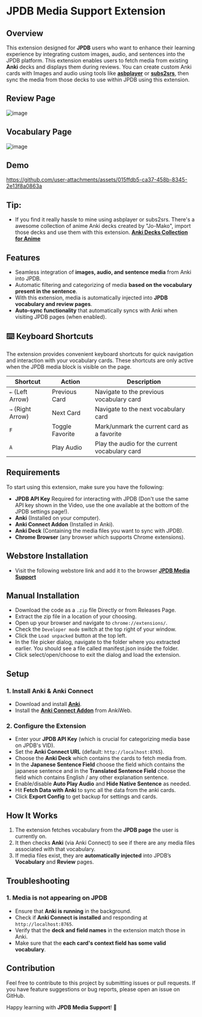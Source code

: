 # JPDB Media Support Extension

## Overview

This extension designed for **JPDB** users who want to enhance their learning experience by integrating custom images, audio, and sentences into the JPDB platform.
This extension enables users to fetch media from existing **Anki** decks and displays them during reviews. You can create custom Anki cards with Images and audio using tools like **[asbplayer](https://github.com/killergerbah/asbplayer)** or **[subs2srs](https://subs2srs.sourceforge.net/)**, then sync the media from those decks to use within JPDB using this extension.

## Review Page

![image](https://github.com/user-attachments/assets/59a3bb4b-3056-4379-9f46-974e79fefdab)

## Vocabulary Page

![image](https://github.com/user-attachments/assets/a4a3941d-55f0-4c46-9219-c22ec486c334)

## Demo

https://github.com/user-attachments/assets/015ffdb5-ca37-458b-8345-2e13f8a0863a

## Tip:

- If you find it really hassle to mine using asbplayer or subs2srs. There's a awesome collection of anime Anki decks created by "Jo-Mako", import those decks and use them with this extension.
  **[Anki Decks Collection for Anime](https://docs.google.com/spreadsheets/d/1ukDIWSkh_xvpppPbgs1nUR2kaEwFaWlsJgZUlb9LuTs/edit?gid=822742203#gid=822742203)**

## Features

- Seamless integration of **images, audio, and sentence media** from Anki into JPDB.
- Automatic filtering and categorizing of media **based on the vocabulary present in the sentence**.
- With this extension, media is automatically injected into **JPDB vocabulary and review pages**.
- **Auto-sync functionality** that automatically syncs with Anki when visiting JPDB pages (when enabled).

## ⌨️ Keyboard Shortcuts

The extension provides convenient keyboard shortcuts for quick navigation and interaction with your vocabulary cards. These shortcuts are only active when the JPDB media block is visible on the page.

| Shortcut          | Action          | Description                                    |
| ----------------- | --------------- | ---------------------------------------------- |
| `←` (Left Arrow)  | Previous Card   | Navigate to the previous vocabulary card       |
| `→` (Right Arrow) | Next Card       | Navigate to the next vocabulary card           |
| `F`               | Toggle Favorite | Mark/unmark the current card as a favorite     |
| `A`               | Play Audio      | Play the audio for the current vocabulary card |

## Requirements

To start using this extension, make sure you have the following:

- **JPDB API Key** Required for interacting with JPDB (Don't use the same API key shown in the Video, use the one available at the bottom of the JPDB settings page!).
- **Anki** (Installed on your computer).
- **Anki Connect Addon** (Installed in Anki).
- **Anki Deck** (Containing the media files you want to sync with JPDB).
- **Chrome Browser** (any browser which supports Chrome extensions).

## Webstore Installation

- Visit the following webstore link and add it to the browser **[JPDB Media Support](https://chromewebstore.google.com/detail/jpdb-media-support/pdhlakhlcgpogjkfaaidlnpogenbekif)**

## Manual Installation

- Download the code as a `.zip` file Directly or from Releases Page.
- Extract the zip file in a location of your choosing.
- Open up your browser and navigate to `chrome://extensions/`.
- Check the `Developer mode` switch at the top right of your window.
- Click the `Load unpacked` button at the top left.
- In the file picker dialog, navigate to the folder where you extracted earlier. You should see a file called manifest.json inside the folder.
- Click select/open/choose to exit the dialog and load the extension.

## Setup

### 1. Install Anki & Anki Connect

- Download and install **[Anki](https://apps.ankiweb.net/)**.
- Install the **[Anki Connect Addon](https://ankiweb.net/shared/info/2055492159)** from AnkiWeb.

### 2. Configure the Extension

- Enter your **JPDB API Key** (which is crucial for categorizing media base on JPDB's VID).
- Set the **Anki Connect URL** (default: `http://localhost:8765`).
- Choose the **Anki Deck** which contains the cards to fetch media from.
- In the **Japanese Sentence Field** choose the field which contains the japanese sentence and in the **Translated Sentence Field** choose the field which contains English / any other explanation sentence.
- Enable/disable **Auto Play Audio** and **Hide Native Sentence** as needed.
- Hit **Fetch Data with Anki** to sync all the data from the anki cards.
- Click **Export Config** to get backup for settings and cards.

## How It Works

1. The extension fetches vocabulary from the **JPDB page** the user is currently on.
2. It then checks **Anki** (via Anki Connect) to see if there are any media files associated with that vocabulary.
3. If media files exist, they are **automatically injected** into JPDB’s **Vocabulary** and **Review** pages.

## Troubleshooting

### 1. Media is not appearing on JPDB

- Ensure that **Anki is running** in the background.
- Check if **Anki Connect is installed** and responding at `http://localhost:8765`.
- Verify that the **deck and field names** in the extension match those in Anki.
- Make sure that the **each card's context field has some valid vocabulary**.

## Contribution

Feel free to contribute to this project by submitting issues or pull requests. If you have feature suggestions or bug reports, please open an issue on GitHub.

Happy learning with **JPDB Media Support**! 🎉
